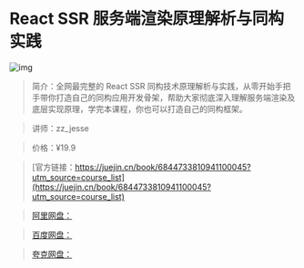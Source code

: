 # React SSR 服务端渲染原理解析与同构实践

![img](../../assets/170dcdbe69f8bd21~tplv-t2oaga2asx-no-mark:280:280:200:280.png)

> 简介：全网最完整的 React SSR 同构技术原理解析与实践，从零开始手把手带你打造自己的同构应用开发骨架，帮助大家彻底深入理解服务端渲染及底层实现原理，学完本课程，你也可以打造自己的同构框架。

> 讲师：zz_jesse

> 价格：¥19.9

> [官方链接：https://juejin.cn/book/6844733810941100045?utm_source=course_list](https://juejin.cn/book/6844733810941100045?utm_source=course_list)

> [阿里网盘：]()

> [百度网盘：]()

> [夸克网盘：]()
